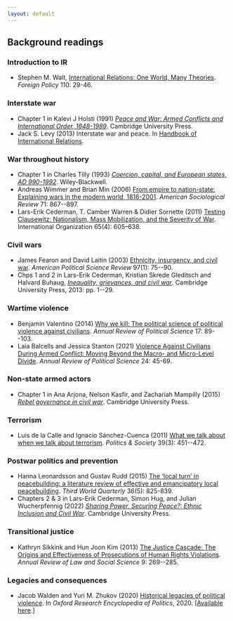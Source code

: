 ```yaml
---
layout: default
---
```


## Background readings

### Introduction to IR

- Stephen M. Walt, [International Relations: One World, Many Theories](https://doi.org/10.2307/1149275). *Foreign Policy* 110: 29-46.

### Interstate war

- Chapter 1 in Kalevi J Holsti (1991) [*Peace and War: Armed Conflicts and International Order, 1648-1989*](https://doi.org/10.1017/CBO9780511628290). Cambridge University Press.
- Jack S. Levy (2013) Interstate war and peace. In [Handbook of International Relations](https://uk.sagepub.com/en-gb/eur/handbook-of-international-relations/book234093).


### War throughout history

- Chapter 1 in Charles Tilly (1993) [*Coercion, capital, and European states, AD 990-1992*](https://www.wiley.com/en-us/Coercion%2C+Capital+and+European+States%2C+A+D+990+1992-p-9781557863683). Wiley-Blackwell.
- Andreas Wimmer and Brian Min (2006) [From empire to nation-state: Explaining wars in the modern world, 1816-2001](https://doi.org/10.1177/000312240607100601). *American Sociological Review* 71: 867--897.
- Lars-Erik Cederman, T. Camber Warren & Didier Sornette (2011) [Testing Clausewitz: Nationalism, Mass Mobilization, and the Severity of War](https://doi.org/10.1017/S0020818311000245). International Organization 65(4): 605–638.

### Civil wars

- James Fearon and David Laitin (2003) [Ethnicity, insurgency, and civil war](https://doi.org/10.1017/S0003055403000534). *American Political Science Review* 97(1): 75--90.
- Chps 1 and 2 in Lars-Erik Cederman, Kristian Skrede Gleditsch and Halvard Buhaug, [*Inequality, grievances, and civil war*](https://doi.org/10.1017/CBO9781139084161). Cambridge University Press, 2013: pp. 1--29.

### Wartime violence

- Benjamin Valentino (2014) [Why we kill: The political science of political violence against civilians](https://doi.org/10.1146/annurev-polisci-082112-141937). *Annual Review of Political Science* 17: 89--103.
- Laia Balcells and Jessica Stanton (2021) [Violence Against Civilians During Armed Conflict: Moving Beyond the Macro- and Micro-Level Divide](https://www.annualreviews.org/doi/abs/10.1146/annurev-polisci-041719-102229). *Annual Review of Political Science* 24: 45-69.

### Non-state armed actors

- Chapter 1 in Ana Arjona, Nelson Kasfir, and Zachariah Mampilly (2015) [*Rebel governance in civil war*](https://doi.org/10.1017/CBO9781316182468). Cambridge University Press.

### Terrorism

- Luis de la Calle and Ignacio Sánchez-Cuenca (2011) [What we talk about when we talk about terrorism](https://doi.org/10.1177/0032329211415506). *Politics & Society* 39(3): 451--472.

### Postwar politics and prevention

- Hanna Leonardsson and Gustav Rudd (2015) [The ‘local turn’ in peacebuilding: a literature review of effective and emancipatory local peacebuilding](https://doi.org/10.1080/01436597.2015.1029905). *Third World Quarterly* 36(5): 825-839.
- Chapters 2 & 3 in Lars-Erik Cederman, Simon Hug, and Julian Wucherpfennig (2022) [*Sharing Power, Securing Peace?: Ethnic Inclusion and Civil War*](https://doi.org/10.1017/9781108284639). Cambridge University Press.

### Transitional justice

- Kathryn Sikkink and Hun Joon Kim (2013) [The Justice Cascade: The Origins and Effectiveness of Prosecutions of Human Rights Violations](https://doi.org/10.1146/annurev-lawsocsci-102612-133956). *Annual Review of Law and Social Science* 9: 269--285.

### Legacies and consequences

- Jacob Walden and Yuri M. Zhukov (2020) [Historical legacies of political violence](https://oxfordre.com/politics/display/10.1093/acrefore/9780190228637.001.0001/acrefore-9780190228637-e-1788). In *Oxford Research Encyclopedia of Politics*, 2020. [[Available here](https://zhukovyuri.github.io/files/2020_WZ_OEP.pdf).]
